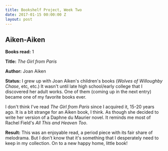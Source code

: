 ```yaml
---
title: Bookshelf Project, Week Two
date: 2017-01-15 00:00:00 Z
layout: post
---
```


## Aiken-Aiken

**Books read:** 1

**Title:** _The Girl from Paris_

**Author:** Joan Aiken

**Status:** I grew up with Joan Aiken's children's books (_Wolves of Willoughby Chase_, etc, etc.) It wasn't until late high school/early college that I discovered her adult works. One of them (coming up in the next entry) became one of my favorite books ever.

I don't think I've read _The Girl from Paris_ since I acquired it, 15-20 years ago. It is a bit strange for an Aiken book, I think. As though she decided to write her version of a Daphne du Maurier novel. It reminds me most of Rachel Field's _All This and Heaven Too_.

**Result:** This was an enjoyable read, a period piece with its fair share of melodrama. But I don't know that it's something that I desperately need to keep in my collection. On to a new happy home, little book!

